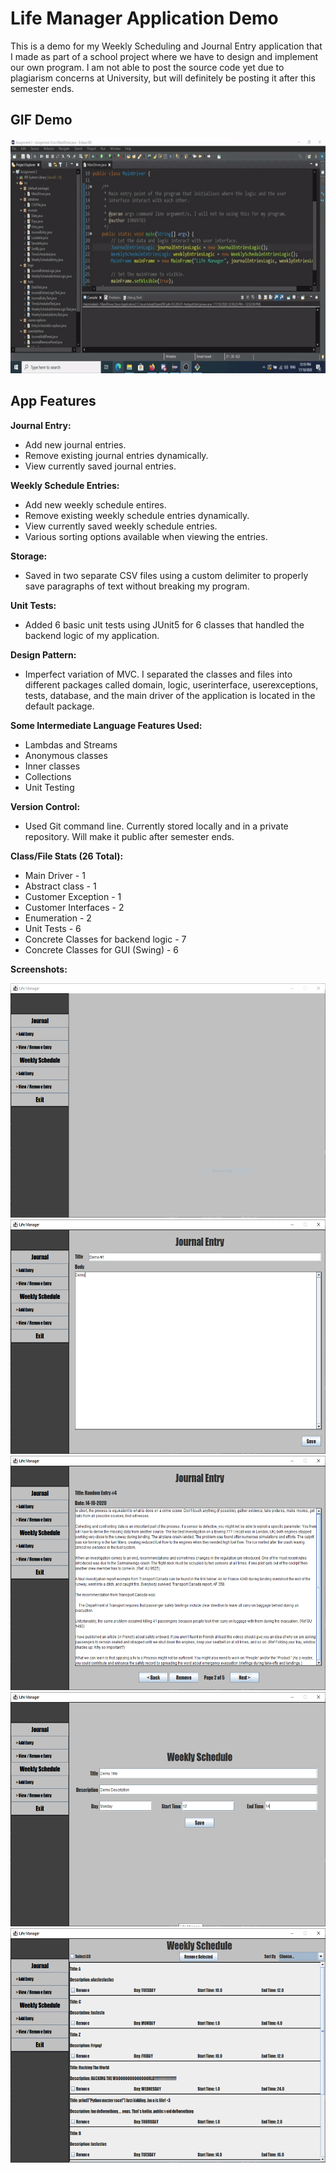 # Life Manager Application Demo
This is a demo for my Weekly Scheduling and Journal Entry application that I made as part of a school project where we have to design and implement our own program. I am not able to post the source code yet due to plagiarism concerns at University, but will definitely be posting it after this semester ends. 

## GIF Demo
<img src="https://github.com/justvinny/school-project-demo/blob/main/19089783-gui-sample-demo(GIF).gif" width="600" height="375">

## App Features
**Journal Entry:**
* Add new journal entries.
* Remove existing journal entries dynamically. 
* View currently saved journal entries.

**Weekly Schedule Entries:**
* Add new weekly schedule entires.
* Remove existing weekly schedule entries dynamically.
* View currently saved weekly schedule entries.
* Various sorting options available when viewing the entries.

**Storage:**
* Saved in two separate CSV files using a custom delimiter to properly save paragraphs of text without breaking my program.

**Unit Tests:**
* Added 6 basic unit tests using JUnit5 for 6 classes that handled the backend logic of my application.

**Design Pattern:**
* Imperfect variation of MVC. I separated the classes and files into different packages called domain, logic, userinterface, userexceptions, tests, database, and the main driver of the application is located in the default package.

**Some Intermediate Language Features Used:**
* Lambdas and Streams
* Anonymous classes
* Inner classes
* Collections
* Unit Testing

**Version Control:**
* Used Git command line. Currently stored locally and in a private repository. Will make it public after semester ends.

**Class/File Stats (26 Total):**
* Main Driver - 1
* Abstract class - 1
* Customer Exception - 1
* Customer Interfaces - 2
* Enumeration - 2
* Unit Tests - 6
* Concrete Classes for backend logic - 7
* Concrete Classes for GUI (Swing) - 6

**Screenshots:**

<img src="https://github.com/justvinny/school-project-demo/blob/main/MainMenu.PNG" width="600" height="375">

<img src="https://github.com/justvinny/school-project-demo/blob/main/AddJournalEntry.PNG" width="600" height="375">

<img src="https://github.com/justvinny/school-project-demo/blob/main/ViewRemoveJournalEntry.PNG" width="600" height="375">

<img src="https://github.com/justvinny/school-project-demo/blob/main/AddWeeklySchedule.PNG" width="600" height="375">

<img src="https://github.com/justvinny/school-project-demo/blob/main/ViewRemoveWeeklySchedule.PNG" width="600" height="375">
